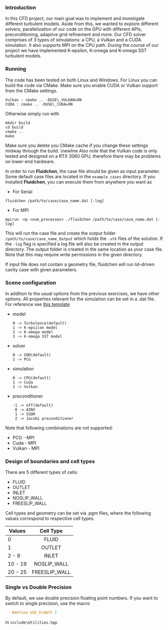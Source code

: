 ### Introduction
In this CFD project, our main goal was to implement and investigate different turbulent models. Aside from this, we wanted to explore different solvers, parallelization of our code on the GPU with different APIs, preconditioning, adaptive grid refinement and more. Our CFD solver comprises of 3 types of simulations: a CPU, a Vulkan and a CUDA simulation. It also supports MPI on the CPU path. During the course of our project we have implemented K-epsilon, K-omega and K-omega SST turbulent models.

### Running
The code has been tested on both Linux and Windows. For Linux you can build the code via CMake.
Make sure you enable CUDA or Vulkan support from the CMake settings.
```
Vulkan : cmake .. -DUSE\_VULKAN=ON
CUDA : cmake .. -DUSE\_CUDA=ON
```
Otherwise simply run with
```
mkdir build
cd build
cmake ..
make
```
Make sure you delete you CMake cache if you change these settings midway through the build. \newline
Also note that the Vulkan code is only tested and designed on a RTX 3060 GPU, therefore there may be problems on lower-end hardware.

In order to run **Fluidchen**, the case file should be given as input parameter. Some default case files are located in the `example_cases` directory. If you installed **Fluidchen**, you can execute them from anywhere you want as  
* For Serial

```shell
fluidchen /path/to/case/case_name.dat [-log]
```
* For MPI
```
mpirun -np <num_processes> ./fluidchen /path/to/case/case_name.dat [-log] 
```

This will run the case file and create the output folder `/path/to/case/case_name_Output` which holds the `.vtk` files of the solution. If the `-log` flag is specified a log file will also be created in the output directory. The output folder is created in the same location as your case file. Note that this may require write permissions in the given directory.

If input file does not contain a geometry file, fluidchen will run lid-driven cavity case with given parameters.

### Scene configuration
In addition to the usual options from the previous exercises, we have other options. All properties relevant for the simulation can be set in a .dat file.  
For reference see [this template](TEMPLATE.dat)

* model
  ```
  0 -> Turbulence(default)
  1 -> K-epsilon model
  2 -> K-omega model
  3 -> K-omega SST model  
  ```
* solver
  ```
  0 -> SOR(default)
  1 -> PCG
  ```
* simulation
  ```
  0 -> CPU(default)
  1 -> Cuda
  2 -> Vulkan
  ```
* preconditioner
  ```
  -1 -> off(default)
   0 -> AINV
   1 -> SSOR
   2 -> Jacobi preconditioner
   ```
Note that following combinations are not supported:
  * PCG - MPI
  * Cuda - MPI
  * Vulkan - MPI

### Design of boundaries and cell types

There are 5 different types of cells:

* FLUID
* OUTLET
* INLET
* NOSLIP_WALL
* FREESLIP_WALL

Cell types and geometry can be set via .pgm files, where the following values correspond to respective cell types.

| Values    | Cell Type     |
| --------- |:-------------:|
| 0         | FLUID         |
| 1         | OUTLET        |
| 2 - 9     | INLET         |
| 10 - 19   | NOSLIP_WALL   |
| 20 - 25   | FREESLIP_WALL |


### Single vs Double Precision

By default, we use double precision floating point numbers. If you want to switch to single precision, use the macro 
```C++
   #define USE_FLOATS 1
```
in `include\Utilities.hpp`

